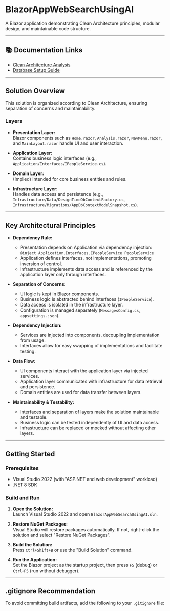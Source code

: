 ﻿# BlazorAppWebSearchUsingAI

A Blazor application demonstrating Clean Architecture principles, modular design, and maintainable code structure.

---

## 📚 Documentation Links

- [Clean Architecture Analysis](README_CleanArchitecture.md)
- [Database Setup Guide](SETUP_DATABASE.md)

---

## Solution Overview

This solution is organized according to Clean Architecture, ensuring separation of concerns and maintainability.

### Layers

- **Presentation Layer:**  
  Blazor components such as `Home.razor`, `Analysis.razor`, `NavMenu.razor`, and `MainLayout.razor` handle UI and user interaction.

- **Application Layer:**  
  Contains business logic interfaces (e.g., `Application/Interfaces/IPeopleService.cs`).

- **Domain Layer:**  
  (Implied) Intended for core business entities and rules.

- **Infrastructure Layer:**  
  Handles data access and persistence (e.g., `Infrastructure/Data/DesignTimeDbContextFactory.cs`, `Infrastructure/Migrations/AppDbContextModelSnapshot.cs`).

---

## Key Architectural Principles

- **Dependency Rule:**  
  - Presentation depends on Application via dependency injection:  
    `@inject Application.Interfaces.IPeopleService PeopleService`
  - Application defines interfaces, not implementations, promoting inversion of control.
  - Infrastructure implements data access and is referenced by the application layer only through interfaces.

- **Separation of Concerns:**  
  - UI logic is kept in Blazor components.
  - Business logic is abstracted behind interfaces (`IPeopleService`).
  - Data access is isolated in the infrastructure layer.
  - Configuration is managed separately (`MessagesConfig.cs`, `appsettings.json`).

- **Dependency Injection:**  
  - Services are injected into components, decoupling implementation from usage.
  - Interfaces allow for easy swapping of implementations and facilitate testing.

- **Data Flow:**  
  - UI components interact with the application layer via injected services.
  - Application layer communicates with infrastructure for data retrieval and persistence.
  - Domain entities are used for data transfer between layers.

- **Maintainability & Testability:**  
  - Interfaces and separation of layers make the solution maintainable and testable.
  - Business logic can be tested independently of UI and data access.
  - Infrastructure can be replaced or mocked without affecting other layers.

---

## Getting Started

### Prerequisites

- Visual Studio 2022 (with "ASP.NET and web development" workload)
- .NET 8 SDK

### Build and Run

1. **Open the Solution:**  
   Launch Visual Studio 2022 and open `BlazorAppWebSearchUsingAI.sln`.

2. **Restore NuGet Packages:**  
   Visual Studio will restore packages automatically. If not, right-click the solution and select "Restore NuGet Packages".

3. **Build the Solution:**  
   Press `Ctrl+Shift+B` or use the "Build Solution" command.

4. **Run the Application:**  
   Set the Blazor project as the startup project, then press `F5` (debug) or `Ctrl+F5` (run without debugger).

---

## .gitignore Recommendation

To avoid committing build artifacts, add the following to your `.gitignore` file: